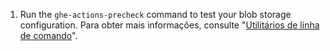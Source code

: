 1. Run the `ghe-actions-precheck` command to test your blob storage configuration. Para obter mais informações, consulte "[Utilitários de linha de comando](/admin/configuration/configuring-your-enterprise/command-line-utilities#ghe-actions-precheck)".

